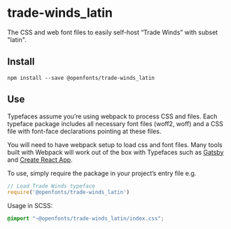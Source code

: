 
# trade-winds_latin

The CSS and web font files to easily self-host “Trade Winds” with subset "latin".

## Install

`npm install --save @openfonts/trade-winds_latin`

## Use

Typefaces assume you’re using webpack to process CSS and files. Each typeface
package includes all necessary font files (woff2, woff) and a CSS file with
font-face declarations pointing at these files.

You will need to have webpack setup to load css and font files. Many tools built
with Webpack will work out of the box with Typefaces such as [Gatsby](https://github.com/gatsbyjs/gatsby)
and [Create React App](https://github.com/facebookincubator/create-react-app).

To use, simply require the package in your project’s entry file e.g.

```javascript
// Load Trade Winds typeface
require('@openfonts/trade-winds_latin')
```

Usage in SCSS:
```scss
@import "~@openfonts/trade-winds_latin/index.css";
```
